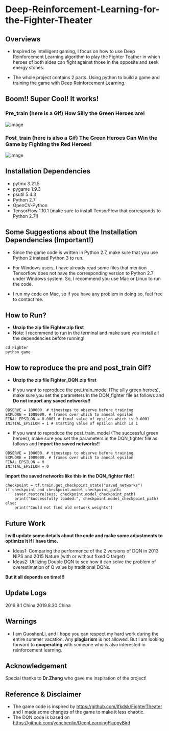 # Deep-Reinforcement-Learning-for-the-Fighter-Theater

## Overviews

* Inspired by intelligent gaming, I focus on how to use Deep Reinforcement Learning algorithm to play the Fighter Teather in which heroes of both sides can fight against those in the opposite and seek energy stones.

* The whole project contains 2 parts. Using python to build a game and training the game with Deep Reinforcement Learning.

## Boom!! Super Cool! It works!
### Pre_train (here is a Gif) How Silly the Green Heroes are!
![image](https://github.com/GuoshenLi/Deep-Reinforcement-Learning-for-the-Fighter-Theater/blob/master/pre_train.gif)

### Post_train (here is also a Gif) The Green Heroes Can Win the Game by Fighting the Red Heroes!
![image](https://github.com/GuoshenLi/Deep-Reinforcement-Learning-for-the-Fighter-Theater/blob/master/post_train.gif)

## Installation Dependencies
* pytmx 3.21.5
* pygame 1.9.3
* psutil 5.4.3
* Python 2.7
* OpenCV-Python
* TensorFlow 1.10.1 (make sure to install TensorFlow that corresponds to Python 2.7!)

## Some Suggestions about the Installation Dependencies (Important!) 

* Since the game code is written in Python 2.7, make sure that you use Python 2 instead Python 3 to run.
* For Windows users, I have already read some files that mention Tensorflow does not have the corresponding version to Python  2.7 under Windows system. So, I recommend you use Mac or Linux to run the code. 

* I run my code on Mac, so if you have any problem in doing so, feel free to contact me.


## How to Run?
* **Unzip the zip file Fighter.zip first**
* Note: I recommend to run in the terminal and make sure you install all the dependencies before running!

```
cd Fighter
python game
```

## How to reproduce the pre and post_train Gif?
* **Unzip the zip file Fighter_DQN.zip first**

* If you want to reproduce the pre_train_model (The silly green heroes), make sure you set the parameters in the DQN_fighter file as follows and **Do not import any saved networks!!**
```
OBSERVE = 100000. # timesteps to observe before training
EXPLORE = 1000000. # frames over which to anneal epsilon
FINAL_EPSILON = 0.0001 # final value of epsilon which is 0.0001
INITIAL_EPSILON = 1 # starting value of epsilon which is 1
```
* If you want to reproduce the post_train_model (The successful green heroes), make sure you set the parameters in the DQN_fighter file as follows and **Import the saved networks!!**
```
OBSERVE = 100000. # timesteps to observe before training
EXPLORE = 1000000. # frames over which to anneal epsilon
FINAL_EPSILON = 0 
INITIAL_EPSILON = 0 
```
**Import the saved networks like this in the DQN_fighter file!!**
```
checkpoint = tf.train.get_checkpoint_state("saved_networks")
if checkpoint and checkpoint.model_checkpoint_path:
    saver.restore(sess, checkpoint.model_checkpoint_path)   
    print("Successfully loaded:", checkpoint.model_checkpoint_path)
else:
    print("Could not find old network weights")
```

## Future Work
**I will update some details about the code and make some adjustments to optimize it if I have time.**

* Ideas1: Comparing the performence of the 2 versions of DQN in 2013 NIPS and 2015 Nature (with or without fixed Q target) 
* Ideas2: Utilizing Double DQN to see how it can solve the problem of overestimation of Q value by traditional DQNs. 

**But it all depends on time!!!**

## Update Logs
2019.9.1 China
2019.8.30 China


## Warnings
* I am GuoshenLi, and I hope you can respect my hard work during the entire summer vacation. Any **plagiarism** is not allowed. But I am looking forward to **cooperating** with someone who is also interested in reinforcement learning. 

## Acknowledgement
Special thanks to **Dr.Zhang** who gave me inspiration of the project! 

## Reference & Disclaimer

* The game code is inspired by https://github.com/lfkdsk/FighterTheater and I made some changes of the game to make it less chaotic.
* The DQN code is based on https://github.com/yenchenlin/DeepLearningFlappyBird
